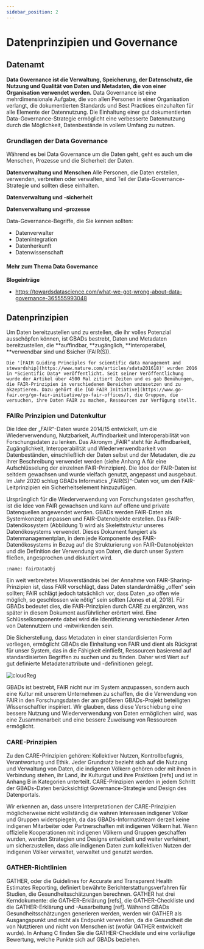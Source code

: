 ```yaml
---
sidebar_position: 2
---
```

# Datenprinzipien und Governance

## Datenamt

**Data Governance ist die Verwaltung, Speicherung, der Datenschutz, die Nutzung und Qualität von Daten und Metadaten, die von einer Organisation verwendet werden.** Data Governance ist eine mehrdimensionale Aufgabe, die von allen Personen in einer Organisation verlangt, die dokumentierten Standards und Best Practices einzuhalten für alle Elemente der Datennutzung.
Die Einhaltung einer gut dokumentierten Data-Governance-Strategie ermöglicht eine verbesserte Datennutzung durch die Möglichkeit, Datenbestände in vollem Umfang zu nutzen.

### Grundlagen der Data Governance

Während es bei Data Governance um die Daten geht, geht es auch um die Menschen, Prozesse und die Sicherheit der Daten.

**Datenverwaltung und Menschen**
Alle Personen, die Daten erstellen, verwenden, verbreiten oder verwalten, sind Teil der Data-Governance-Strategie und sollten diese einhalten.

**Datenverwaltung und -sicherheit**

**Datenverwaltung und -prozesse**

Data-Governance-Begriffe, die Sie kennen sollten:
- Datenverwalter
- Datenintegration
- Datenherkunft
- Datenwissenschaft



#### Mehr zum Thema Data Governance
**Blogeinträge**
- https://towardsdatascience.com/what-we-got-wrong-about-data-governance-365555993048



## Datenprinzipien

Um Daten bereitzustellen und zu erstellen, die ihr volles Potenzial ausschöpfen können, ist GBADs bestrebt, Daten und Metadaten bereitzustellen, die **auffindbar, **zugänglich, **interoperabel, **verwendbar sind und **S**sicher (FAIR(S)).

```{Rand}
Die '[FAIR Guiding Principles for scientific data management and stewardship](https://www.nature.com/articles/sdata201618)' wurden 2016 in *Scientific Data* veröffentlicht. Seit seiner Veröffentlichung wurde der Artikel über 4500 Mal zitiert Zeiten und es gab Bemühungen, die FAIR-Prinzipien in verschiedenen Bereichen umzusetzen und zu akzeptieren. Dazu gehört die [GO FAIR Initiative](https://www.go-fair.org/go-fair-initiative/go-fair-offices/), die Gruppen, die versuchen, ihre Daten FAIR zu machen, Ressourcen zur Verfügung stellt.
```

<!--GBADs ist bestrebt, (Meta-)Daten bereitzustellen, die den FAIR(S)- und CARE-Prinzipien entsprechen, und wird eine modifizierte Version der GATHER-Erklärung und -Checkliste übernehmen, um gegebenenfalls detailliertere Metadaten zu erstellen.

Indem wir bereits vorhandene Standards verwenden und darauf aufbauen, werden wir ein interoperables System aufbauen, das andere Forscher verstehen und auf dem sie aufbauen können. -->

### FAIRe Prinzipien und Datenkultur

Die Idee der „FAIR“-Daten wurde 2014/15 entwickelt, um die Wiederverwendung, Nutzbarkeit, Auffindbarkeit und Interoperabilität von Forschungsdaten zu lenken. Das Akronym „FAIR“ steht für Auffindbarkeit, Zugänglichkeit, Interoperabilität und Wiederverwendbarkeit von Datenbeständen, einschließlich der Daten selbst und der Metadaten, die zu ihrer Beschreibung verwendet werden (siehe Anhang A für eine Aufschlüsselung der einzelnen FAIR-Prinzipien). Die Idee der FAIR-Daten ist seitdem gewachsen und wurde vielfach genutzt, angepasst und ausgebaut.
Im Jahr 2020 schlug GBADs Informatics „FAIR(S)“-Daten vor, um den FAIR-Leitprinzipien ein Sicherheitselement hinzuzufügen.

Ursprünglich für die Wiederverwendung von Forschungsdaten geschaffen, ist die Idee von FAIR gewachsen und kann auf offene und private Datenquellen angewendet werden. GBADs werden FAIR-Daten als Systemkonzept anpassen und FAIR-Datenobjekte erstellen. Das FAIR-Datenökosystem (Abbildung 1) wird als Skelettstruktur unseres Datenökosystems verwendet. Dieses Dokument fungiert als Datenmanagementplan, in dem jede Komponente des FAIR-Datenökosystems in Bezug auf die Strukturierung von FAIR-Datenobjekten und die Definition der Verwendung von Daten, die durch unser System fließen, angesprochen und diskutiert wird.


```{figure} /images/fairDataObj.png
:name: fairDataObj

```

Ein weit verbreitetes Missverständnis bei der Annahme von FAIR-Sharing-Prinzipien ist, dass FAIR vorschlägt, dass Daten standardmäßig „offen“ sein sollten; FAIR schlägt jedoch tatsächlich vor, dass Daten „so offen wie möglich, so geschlossen wie nötig“ sein sollten [Jones et al, 2018]. Für GBADs bedeutet dies, die FAIR-Prinzipien durch CARE zu ergänzen, was später in diesem Dokument ausführlicher erörtert wird. Eine Schlüsselkomponente dabei wird die Identifizierung verschiedener Arten von Datennutzern und -mitwirkenden sein.

Die Sicherstellung, dass Metadaten in einer standardisierten Form vorliegen, ermöglicht GBADs die Einhaltung von FAIR und dient als Rückgrat für unser System, das in die Fähigkeit einfließt, Ressourcen basierend auf standardisierten Begriffen zu suchen und zu finden. Daher wird Wert auf gut definierte Metadatenattribute und -definitionen gelegt.

![cloudReg](http://gbadske.org/Documentation/DataGovernanceHandbook/_images/cloudOfRegistries.png)

GBADs ist bestrebt, FAIR nicht nur im System anzupassen, sondern auch eine Kultur mit unserem Unternehmen zu schaffen, die die Verwendung von FAIR in den Forschungsdaten der am größeren GBADs-Projekt beteiligten Wissenschaftler inspiriert. Wir glauben, dass diese Verschiebung eine bessere Nutzung und Wiederverwendung von Daten ermöglichen wird, was eine Zusammenarbeit und eine bessere Zuweisung von Ressourcen ermöglicht.

### CARE-Prinzipien

Zu den CARE-Prinzipien gehören: Kollektiver Nutzen, Kontrollbefugnis, Verantwortung und Ethik. Jeder Grundsatz bezieht sich auf die Nutzung und Verwaltung von Daten, die indigenen Völkern gehören oder mit ihnen in Verbindung stehen, ihr Land, ihr Kulturgut und ihre Praktiken [refs] und ist in Anhang B in Kategorien unterteilt. CARE-Prinzipien werden in jedem Schritt der GBADs-Daten berücksichtigt Governance-Strategie und Design des Datenportals.

Wir erkennen an, dass unsere Interpretationen der CARE-Prinzipien möglicherweise nicht vollständig die wahren Interessen indigener Völker und Gruppen widerspiegeln, da das GBADs-Informatikteam derzeit keine indigenen Mitarbeiter oder Partnerschaften mit indigenen Völkern hat. Wenn offizielle Kooperationen mit indigenen Völkern und Gruppen geschaffen wurden, werden Strategien und Designs entwickelt und weiter verfeinert, um sicherzustellen, dass alle indigenen Daten zum kollektiven Nutzen der indigenen Völker verwaltet, verwaltet und genutzt werden.

### GATHER-Richtlinien

GATHER, oder die Guidelines for Accurate and Transparent Health Estimates Reporting, definiert bewährte Berichterstattungsverfahren für Studien, die Gesundheitsschätzungen berechnen. GATHER hat drei Kerndokumente: die GATHER-Erklärung [refs], die GATHER-Checkliste und die GATHER-Erklärung und -Ausarbeitung [ref]. Während GBADs Gesundheitsschätzungen generieren werden, werden wir GATHER als Ausgangspunkt und nicht als Endpunkt verwenden, da die Gesundheit die von Nutztieren und nicht von Menschen ist (wofür GATHER entwickelt wurde). In Anhang C finden Sie die GATHER-Checkliste und eine vorläufige Bewertung, welche Punkte sich auf GBADs beziehen.



